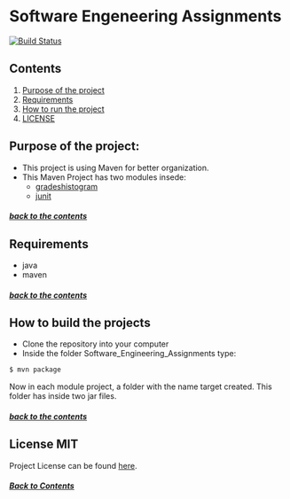 # Software Engeneering Assignments

[![Build Status](https://app.travis-ci.com/NikosKakonas/Software_Engineer_Assignments.svg?token=q3jjbE7gJy3ezkAwFoGo&branch=development)](https://app.travis-ci.com/NikosKakonas/Software_Engineer_Assignments)

## Contents

1. [Purpose of the project](#purpose-of-the-project)
2. [Requirements](#requirements)
3. [How to run the project](#how-to-run-the-project)
4. [LICENSE](#license-mit)


## Purpose of the project:

- This project is using Maven for better organization.
- This Maven Project has two modules insede:
    - [gradeshistogram](#https://github.com/NikosKakonas/Software_Engineer_Assignments/tree/development/gradeshistogram)
    - [junit](#)

##### [back to the contents](#contents)


## Requirements

- java
- maven

##### [back to the contents](#contents)


## How to build the projects
- Clone the repository into your computer
- Inside the folder Software_Engineering_Assignments type:
```bash
$ mvn package
```
Now in each module project, a folder with the name target created. This folder has inside two jar files.


##### [back to the contents](#contents)


## License MIT

Project License can be found [here](LICENSE.md).

##### [Back to Contents](#contents)



